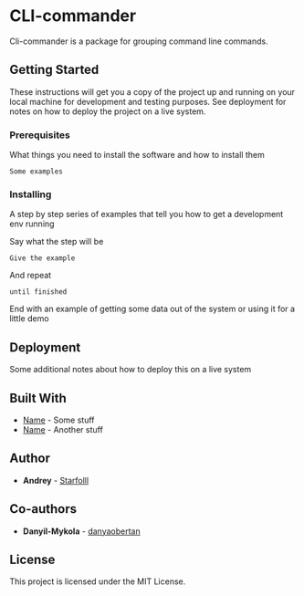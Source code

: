 # CLI-commander

Cli-commander is a package for grouping command line commands.

## Getting Started

These instructions will get you a copy of the project up and running on your local machine for development and testing purposes. See deployment for notes on how to deploy the project on a live system.

### Prerequisites

What things you need to install the software and how to install them

```
Some examples
```

### Installing

A step by step series of examples that tell you how to get a development env running

Say what the step will be

```
Give the example
```

And repeat

```
until finished
```

End with an example of getting some data out of the system or using it for a little demo


## Deployment

Some additional notes about how to deploy this on a live system

## Built With

* [Name](https://github.com/Starfolll/cli-commander) - Some stuff
* [Name](https://github.com/Starfolll/cli-commander) - Another stuff

## Author

* **Andrey** - [Starfolll](https://github.com/Starfolll)

## Co-authors

* **Danyil-Mykola** - [danyaobertan](https://github.com/danyaobertan)

## License

This project is licensed under the MIT License.


